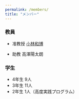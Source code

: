 ```yaml
---
permalink: /members/
title: "メンバー"
---
```


### 教員

- 准教授 [小林和博](http://kaz-kobayashi.github.io/)

- 助教 高澤陽太朗

### 学生

- 4年生 9人 
- 3年生 11人
- 2年生 1人（高度実践プログラム）